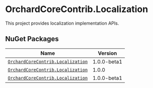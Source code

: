 # OrchardCoreContrib.Localization

This project provides localization implementation APIs.

## NuGet Packages

| Name | Version |
| --- | --- |
| [`OrchardCoreContrib.Localization`](https://www.nuget.org/packages/OrchardCoreContrib.Localization/1.1.0-beta1) | 1.0.0-beta1 |
| [`OrchardCoreContrib.Localization`](https://www.nuget.org/packages/OrchardCoreContrib.Localization/1.0.0) | 1.0.0 |
| [`OrchardCoreContrib.Localization`](https://www.nuget.org/packages/OrchardCoreContrib.Localization/1.0.0-beta1) | 1.0.0-beta1 |
